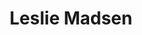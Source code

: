 ---
title: 'Leslie Madsen'
first_name: 'Leslie'
last_name: 'Madsen'
org_title: 'Professor'
organization: 'Boise State'
state: 'ID'
email: 'lmadsen@boisestate.edu'
phone: ''
chair: 
active: true
assignee: 'lesliemadsen'

---